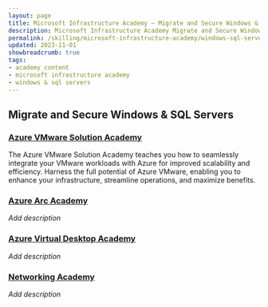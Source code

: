 ```yaml
---
layout: page
title: Microsoft Infrastructure Academy — Migrate and Secure Windows & SQL Servers
description: Microsoft Infrastructure Academy Migrate and Secure Windows & SQL Servers.
permalink: /skilling/microsoft-infrastructure-academy/windows-sql-servers
updated: 2023-11-01
showbreadcrumb: true
tags: 
- academy content
- microsoft infrastructure academy
- windows & sql servers
---
```


## Migrate and Secure Windows & SQL Servers

### [Azure VMware Solution Academy](/PartnerResources/skilling/microsoft-infrastructure-academy/avs)
The Azure VMware Solution Academy teaches you how to seamlessly integrate your VMware workloads with Azure for improved scalability and efficiency. Harness the full potential of Azure VMware, enabling you to enhance your infrastructure, streamline operations, and maximize benefits.

### [Azure Arc Academy](/PartnerResources/skilling/microsoft-infrastructure-academy/azure-arc)
*Add description*

### [Azure Virtual Desktop Academy](/PartnerResources/skilling/microsoft-infrastructure-academy/avd)
*Add description*

### [Networking Academy](/PartnerResources/skilling/microsoft-infrastructure-academy/networking)
*Add description*